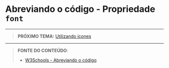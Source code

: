 # Abreviando o código - Propriedade `font`





***

> **PRÓXIMO TEMA:** [Utilizando ícones](/conteudo/10-icons)

***


> **FONTE DO CONTEÚDO**:
>
> - [W3Schools - Abreviando o código]()
